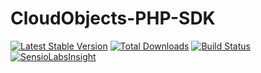 # CloudObjects-PHP-SDK

[![Latest Stable Version](https://poser.pugx.org/cloudobjects/sdk/v/stable)](https://packagist.org/packages/cloudobjects/sdk) [![Total Downloads](https://poser.pugx.org/cloudobjects/sdk/downloads)](https://packagist.org/packages/cloudobjects/sdk) [![Build Status](https://travis-ci.org/CloudObjects/CloudObjects-PHP-SDK.svg?branch=master)](https://travis-ci.org/CloudObjects/CloudObjects-PHP-SDK) [![SensioLabsInsight](https://insight.sensiolabs.com/projects/50356ef0-2266-4890-a5a0-2c4e3e86c761/mini.png)](https://insight.sensiolabs.com/projects/50356ef0-2266-4890-a5a0-2c4e3e86c761)
